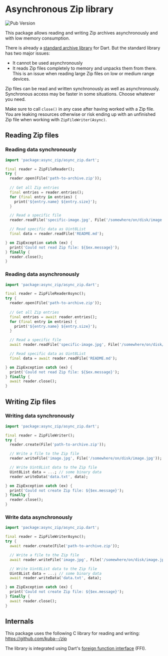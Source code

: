# Asynchronous Zip library

![Pub Version](https://img.shields.io/pub/v/async_zip)

This package allows reading and writing Zip archives asynchronously and with
low memory consumption.

There is already a [standard archive library](https://pub.dev/packages/archive)
for Dart. But the standard library has two major issues:
- It cannot be used asynchronously
- It reads Zip files completely to memory and unpacks them from there. This is
  an issue when reading large Zip files on low or medium range devices.

Zip files can be read and written synchronously as well as asynchronously.
Synchronous access may be faster in some situations. Choose whatever you need.

Make sure to call `close()` in any case after having worked with a Zip file.
You are leaking resources otherwise or risk ending up with an unfinished Zip
file when working with `ZipFileWriter(Async)`.


## Reading Zip files

### Reading data synchronously

```dart
import 'package:async_zip/async_zip.dart';

final reader = ZipFileReader();
try {
  reader.open(File('path-to-archive.zip'));
  
  // Get all Zip entries
  final entries = reader.entries();
  for (final entry in entries) {
    print('${entry.name} ${entry.size}');
  }

  // Read a specific file
  reader.readFile('specific-image.jpg', File('/somewhere/on/disk/image.jpg'));

  // Read specific data as Uint8List
  final data = reader.readFile('README.md');

} on ZipException catch (ex) {
  print('Could not read Zip file: ${$ex.message}');
} finally {
  reader.close();
}
```

### Reading data asynchronously

```dart
import 'package:async_zip/async_zip.dart';

final reader = ZipFileReaderAsync();
try {
  reader.open(File('path-to-archive.zip'));
  
  // Get all Zip entries
  final entries = await reader.entries();
  for (final entry in entries) {
    print('${entry.name} ${entry.size}');
  }

  // Read a specific file
  await reader.readFile('specific-image.jpg', File('/somewhere/on/disk/image.jpg'));

  // Read specific data as Uint8List
  final data = await reader.readFile('README.md');

} on ZipException catch (ex) {
  print('Could not read Zip file: ${$ex.message}');
} finally {
  await reader.close();
}
```

## Writing Zip files

### Writing data synchronously

```dart
import 'package:async_zip/async_zip.dart';

final reader = ZipFileWriter();
try {
  reader.create(File('path-to-archive.zip'));

  // Write a file to the Zip file
  reader.writeFile('image.jpg', File('/somewhere/on/disk/image.jpg'));

  // Write Uint8List data to the Zip file
  Uint8List data = ...; // some binary data
  reader.writeData('data.txt', data);

} on ZipException catch (ex) {
  print('Could not create Zip file: ${$ex.message}');
} finally {
  reader.close();
}
```

### Write data asynchronously

```dart
import 'package:async_zip/async_zip.dart';

final reader = ZipFileWriterAsync();
try {
  await reader.create(File('path-to-archive.zip'));

  // Write a file to the Zip file
  await reader.writeFile('image.jpg', File('/somewhere/on/disk/image.jpg'));

  // Write Uint8List data to the Zip file
  Uint8List data = ...; // some binary data
  await reader.writeData('data.txt', data);

} on ZipException catch (ex) {
  print('Could not create Zip file: ${$ex.message}');
} finally {
  await reader.close();
}
```

## Internals

This package uses the following C library for reading and writing:  
https://github.com/kuba--/zip

The library is integrated using Dart's
[foreign function interface](https://dart.dev/guides/libraries/c-interop) (FFI).
